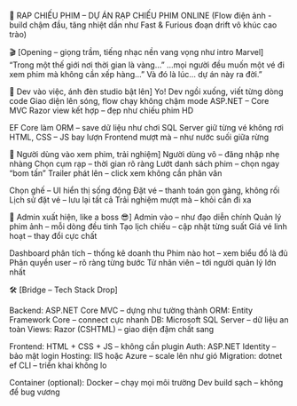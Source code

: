🎥 RAP CHIẾU PHIM – DỰ ÁN RẠP CHIẾU PHIM ONLINE
(Flow điện ảnh - build chậm đầu, tăng nhiệt dần như Fast & Furious đoạn drift vô khúc cao trào)

🎬 [Opening – giọng trầm, tiếng nhạc nền vang vọng như intro Marvel]
“Trong một thế giới nơi thời gian là vàng…”
…mọi người đều muốn một vé đi xem phim mà không cần xếp hàng…”
Và đó là lúc… dự án này ra đời.”

🎤 Dev vào việc, ánh đèn studio bật lên]
Yo!
Dev ngồi xuống, viết từng dòng code
Giao diện lên sóng, flow chạy không chậm mode
ASP.NET – Core MVC
Razor view kết hợp – đẹp như chiếu phim HD

EF Core làm ORM – save dữ liệu như chơi
SQL Server giữ từng vé không rơi
HTML, CSS – JS bay lượn
Frontend mượt mà – như nước suối giữa rừng

🎤 Người dùng vào xem phim, trải nghiệm]
Người dùng vô – đăng nhập nhẹ nhàng
Chọn cụm rạp – thời gian rõ ràng
Lướt danh sách phim – chọn ngay “bom tấn”
Trailer phát lên – click xem không cần phân vân

Chọn ghế – UI hiển thị sống động
Đặt vé – thanh toán gọn gàng, không rối
Lịch sử đặt vé – lưu lại tất cả
Trải nghiệm mượt mà – khỏi cần đi xa

🎤 Admin xuất hiện, like a boss 😎]
Admin vào – như đạo diễn chính
Quản lý phim ảnh – mỗi dòng đều tinh
Tạo lịch chiếu – cập nhật từng suất
Giá vé linh hoạt – thay đổi cực chất

Dashboard phân tích – thống kê doanh thu
Phim nào hot – xem biểu đồ là đủ
Phân quyền user – rõ ràng từng bước
Từ nhân viên – tới người quản lý lớn nhất

🛠️ [Bridge – Tech Stack Drop]

Backend: ASP.NET Core MVC – dựng như tường thành
ORM: Entity Framework Core – connect cực nhanh
DB: Microsoft SQL Server – dữ liệu an toàn
Views: Razor (CSHTML) – giao diện đậm chất sang

Frontend: HTML + CSS + JS – không cần plugin
Auth: ASP.NET Identity – bảo mật login
Hosting: IIS hoặc Azure – scale lên như gió
Migration: dotnet ef CLI – triển khai không lo

Container (optional): Docker – chạy mọi môi trường
Dev build sạch – không để bug vương

